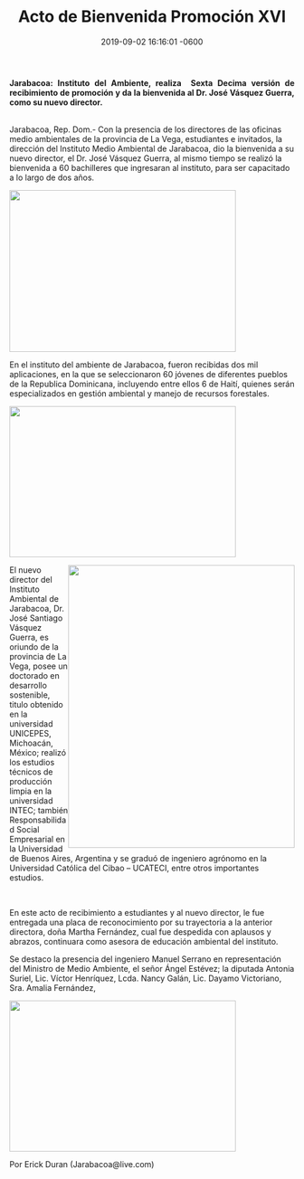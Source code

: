 ﻿---
layout: post
title: Acto de Bienvenida Promoción XVI
date: 2019-09-02 16:16:01 -0600
category: eventos
image: https://res.cloudinary.com/duuonteo7/image/upload/v1567609806/Bienvenida%20XVI%20Promocion/WhatsApp_Image_2019-09-04_at_12.05.22.jpg
---

<head>
	
</head>
<body>
<p style="text-align: justify;"><strong>Jarabacoa: Instituto del Ambiente, realiza&nbsp; Sexta Decima versi&oacute;n de recibimiento de promoci&oacute;n y da la bienvenida al Dr. Jos&eacute; V&aacute;squez Guerra, como su nuevo director.</strong></p>

<p><br />
Jarabacoa, Rep. Dom.- Con la presencia de los directores de las oficinas medio ambientales de la provincia de La Vega, estudiantes e invitados, la direcci&oacute;n del Instituto Medio Ambiental de Jarabacoa, dio la bienvenida a su nuevo director, el Dr. Jos&eacute; V&aacute;squez Guerra, al mismo tiempo se realiz&oacute; la bienvenida a 60 bachilleres que ingresaran al instituto, para ser capacitado a lo largo de dos a&ntilde;os.</p>

<p><img alt="" src="https://res.cloudinary.com/duuonteo7/image/upload/v1567609808/Bienvenida%20XVI%20Promocion/WhatsApp_Image_2019-09-04_at_12.05.24_1.jpg" style="width: 400px; height: 286px;" /></p>

<p>En el instituto del ambiente de Jarabacoa, fueron recibidas dos mil aplicaciones, en la que se seleccionaron 60 j&oacute;venes de diferentes pueblos de la Republica Dominicana, incluyendo entre ellos 6 de Hait&iacute;, quienes ser&aacute;n especializados en gesti&oacute;n ambiental y manejo de recursos forestales.</p>

<p><img alt="" src="https://res.cloudinary.com/duuonteo7/image/upload/v1567609809/Bienvenida%20XVI%20Promocion/WhatsApp_Image_2019-09-04_at_12.05.12.jpg" style="width: 400px; height: 267px;" /></p>

<p><img alt="" src="https://res.cloudinary.com/duuonteo7/image/upload/v1567609808/Bienvenida%20XVI%20Promocion/WhatsApp_Image_2019-09-04_at_12.05.08.jpg" style="width: 400px; height: 500px; float: right;" />El nuevo director del Instituto Ambiental de Jarabacoa, Dr. Jos&eacute; Santiago V&aacute;squez Guerra, es oriundo de la provincia de La Vega, posee un doctorado en desarrollo sostenible, titulo obtenido en la universidad UNICEPES, Michoac&aacute;n, M&eacute;xico; realiz&oacute; los estudios t&eacute;cnicos de producci&oacute;n limpia en la universidad INTEC; tambi&eacute;n Responsabilidad Social Empresarial en la Universidad de Buenos Aires, Argentina y se gradu&oacute; de ingeniero agr&oacute;nomo en la Universidad Cat&oacute;lica del Cibao &ndash; UCATECI, entre otros importantes estudios.</p>

<p>&nbsp;</p>

<p>En este acto de recibimiento a estudiantes y al nuevo director, le fue entregada una placa de reconocimiento por su trayectoria a la anterior directora, do&ntilde;a Martha Fern&aacute;ndez, cual fue despedida con aplausos y abrazos, continuara como asesora de educaci&oacute;n ambiental del instituto.</p>

<p>Se destaco la presencia del ingeniero Manuel Serrano en representaci&oacute;n del Ministro de Medio Ambiente, el se&ntilde;or &Aacute;ngel Est&eacute;vez; la diputada Antonia Suriel, Lic. V&iacute;ctor Henr&iacute;quez, Lcda. Nancy Gal&aacute;n, Lic. Dayamo Victoriano, Sra. Amalia Fern&aacute;ndez,</p>

<p><img alt="" src="https://res.cloudinary.com/duuonteo7/image/upload/v1567609807/Bienvenida%20XVI%20Promocion/WhatsApp_Image_2019-09-04_at_12.05.23.jpg" style="width: 400px; height: 267px;" /></p>

<p>Por Erick Duran (Jarabacoa@live.com)</p>
</body>
</html>
